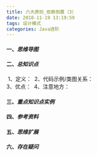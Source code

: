 ```yaml
---
title: 六大原则_依赖倒置（3）
date: 2018-11-19 13:19:59
tags: 设计模式
categories: Java进阶
---
```

#### 一、*思维导图*

#### 二、*总知识点*

​	1、定义：
​	2、代码示例/类图关系：	 
​	3、优点：
​	4、注意地方：
​		

#### 三、*重点知识点实例*

#### 四、*参考资料*

#### 五、*思维扩展*

#### 六、*存在疑问*